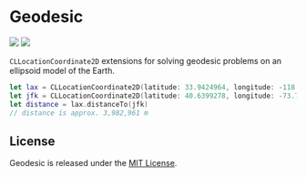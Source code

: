 # Geodesic

[![](https://img.shields.io/endpoint?url=https%3A%2F%2Fswiftpackageindex.com%2Fapi%2Fpackages%2Fsbooth%2FGeodesic%2Fbadge%3Ftype%3Dswift-versions)](https://swiftpackageindex.com/sbooth/Geodesic)
[![](https://img.shields.io/endpoint?url=https%3A%2F%2Fswiftpackageindex.com%2Fapi%2Fpackages%2Fsbooth%2FGeodesic%2Fbadge%3Ftype%3Dplatforms)](https://swiftpackageindex.com/sbooth/Geodesic)

`CLLocationCoordinate2D` extensions for solving geodesic problems on an ellipsoid model of the Earth.

```swift
let lax = CLLocationCoordinate2D(latitude: 33.9424964, longitude: -118.4080486)
let jfk = CLLocationCoordinate2D(latitude: 40.6399278, longitude: -73.7786925)
let distance = lax.distanceTo(jfk)
// distance is approx. 3,982,961 m
```
## License

Geodesic is released under the [MIT License](https://github.com/sbooth/Geodesic/blob/main/LICENSE.txt).
